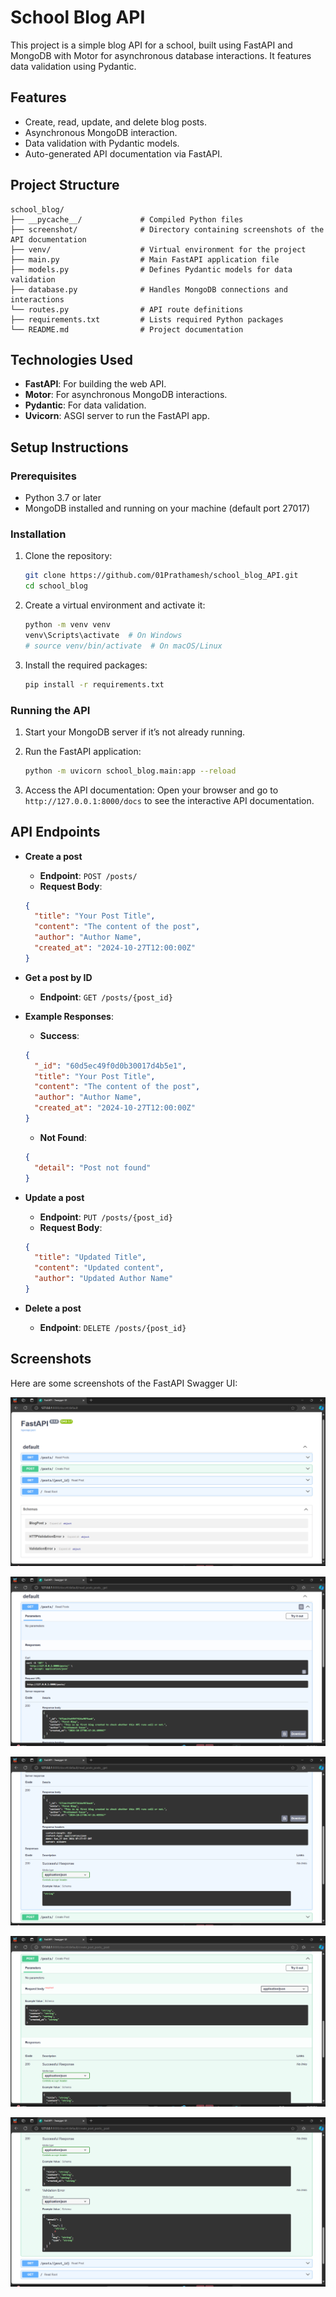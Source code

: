 # School Blog API

This project is a simple blog API for a school, built using FastAPI and MongoDB with Motor for asynchronous database interactions. It features data validation using Pydantic.

## Features

- Create, read, update, and delete blog posts.
- Asynchronous MongoDB interaction.
- Data validation with Pydantic models.
- Auto-generated API documentation via FastAPI.

## Project Structure

    school_blog/
    ├── __pycache__/             # Compiled Python files
    ├── screenshot/              # Directory containing screenshots of the API documentation
    ├── venv/                    # Virtual environment for the project
    ├── main.py                  # Main FastAPI application file
    ├── models.py                # Defines Pydantic models for data validation
    ├── database.py              # Handles MongoDB connections and interactions
    └── routes.py                # API route definitions
    ├── requirements.txt         # Lists required Python packages
    └── README.md                # Project documentation

## Technologies Used

- **FastAPI**: For building the web API.
- **Motor**: For asynchronous MongoDB interactions.
- **Pydantic**: For data validation.
- **Uvicorn**: ASGI server to run the FastAPI app.

## Setup Instructions

### Prerequisites

- Python 3.7 or later
- MongoDB installed and running on your machine (default port 27017)

### Installation

1. Clone the repository:
    ```bash
    git clone https://github.com/01Prathamesh/school_blog_API.git
    cd school_blog
    ```

2. Create a virtual environment and activate it:
    ```bash
    python -m venv venv
    venv\Scripts\activate  # On Windows
    # source venv/bin/activate  # On macOS/Linux
    ```

3. Install the required packages:
    ```bash
    pip install -r requirements.txt
    ```

### Running the API

1. Start your MongoDB server if it’s not already running.

2. Run the FastAPI application:
    ```bash
    python -m uvicorn school_blog.main:app --reload

    ```

3. Access the API documentation: Open your browser and go to `http://127.0.0.1:8000/docs` to see the interactive API documentation.

## API Endpoints

- **Create a post**
    - **Endpoint**: `POST /posts/`
    - **Request Body**:
    ```json
    {
      "title": "Your Post Title",
      "content": "The content of the post",
      "author": "Author Name",
      "created_at": "2024-10-27T12:00:00Z"
    }
    ```

- **Get a post by ID**
    - **Endpoint**: `GET /posts/{post_id}`

- **Example Responses**:
    - **Success**:
    ```json
    {
      "_id": "60d5ec49f0d0b30017d4b5e1",
      "title": "Your Post Title",
      "content": "The content of the post",
      "author": "Author Name",
      "created_at": "2024-10-27T12:00:00Z"
    }
    ```
    - **Not Found**:
    ```json
    {
      "detail": "Post not found"
    }
    ```

- **Update a post**
    - **Endpoint**: `PUT /posts/{post_id}`
    - **Request Body**:
    ```json
    {
      "title": "Updated Title",
      "content": "Updated content",
      "author": "Updated Author Name"
    }
    ```

- **Delete a post**
    - **Endpoint**: `DELETE /posts/{post_id}`

## Screenshots

Here are some screenshots of the FastAPI Swagger UI:

![Swagger UI](./ScreenShot/1.png)


![Swagger UI](./ScreenShot/2.png)


![Swagger UI](./ScreenShot/3.png)


![Swagger UI](./ScreenShot/4.png)


![Swagger UI](./ScreenShot/5.png)
